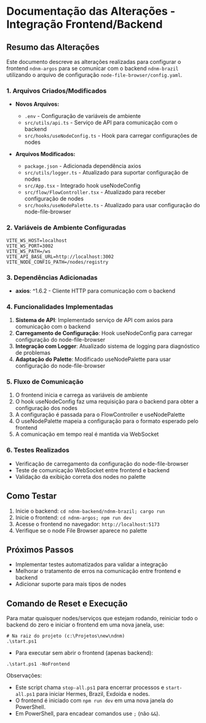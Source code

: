 # Documentação das Alterações - Integração Frontend/Backend

## Resumo das Alterações

Este documento descreve as alterações realizadas para configurar o frontend `ndnm-argos` para se comunicar com o backend `ndnm-brazil` utilizando o arquivo de configuração `node-file-browser/config.yaml`.

### 1. Arquivos Criados/Modificados

- **Novos Arquivos:**
  - `.env` - Configuração de variáveis de ambiente
  - `src/utils/api.ts` - Serviço de API para comunicação com o backend
  - `src/hooks/useNodeConfig.ts` - Hook para carregar configurações de nodes

- **Arquivos Modificados:**
  - `package.json` - Adicionada dependência axios
  - `src/utils/logger.ts` - Atualizado para suportar configuração de nodes
  - `src/App.tsx` - Integrado hook useNodeConfig
  - `src/flow/FlowController.tsx` - Atualizado para receber configuração de nodes
  - `src/hooks/useNodePalette.ts` - Atualizado para usar configuração do node-file-browser

### 2. Variáveis de Ambiente Configuradas

```
VITE_WS_HOST=localhost
VITE_WS_PORT=3002
VITE_WS_PATH=/ws
VITE_API_BASE_URL=http://localhost:3002
VITE_NODE_CONFIG_PATH=/nodes/registry
```

### 3. Dependências Adicionadas

- **axios**: ^1.6.2 - Cliente HTTP para comunicação com o backend

### 4. Funcionalidades Implementadas

1. **Sistema de API**: Implementado serviço de API com axios para comunicação com o backend
2. **Carregamento de Configuração**: Hook useNodeConfig para carregar configuração do node-file-browser
3. **Integração com Logger**: Atualizado sistema de logging para diagnóstico de problemas
4. **Adaptação do Palette**: Modificado useNodePalette para usar configuração do node-file-browser

### 5. Fluxo de Comunicação

1. O frontend inicia e carrega as variáveis de ambiente
2. O hook useNodeConfig faz uma requisição para o backend para obter a configuração dos nodes
3. A configuração é passada para o FlowController e useNodePalette
4. O useNodePalette mapeia a configuração para o formato esperado pelo frontend
5. A comunicação em tempo real é mantida via WebSocket

### 6. Testes Realizados

- Verificação de carregamento da configuração do node-file-browser
- Teste de comunicação WebSocket entre frontend e backend
- Validação da exibição correta dos nodes no palette

## Como Testar

1. Inicie o backend: `cd ndnm-backend/ndnm-brazil; cargo run`
2. Inicie o frontend: `cd ndnm-argos; npm run dev`
3. Acesse o frontend no navegador: `http://localhost:5173`
4. Verifique se o node File Browser aparece no palette

## Próximos Passos

- Implementar testes automatizados para validar a integração
- Melhorar o tratamento de erros na comunicação entre frontend e backend
- Adicionar suporte para mais tipos de nodes

## Comando de Reset e Execução

Para matar quaisquer nodes/serviços que estejam rodando, reiniciar todo o backend do zero e iniciar o frontend em uma nova janela, use:

```
# Na raiz do projeto (c:\Projetos\new\ndnm)
.\start.ps1
```

- Para executar sem abrir o frontend (apenas backend):
```
.\start.ps1 -NoFrontend
```

Observações:
- Este script chama `stop-all.ps1` para encerrar processos e `start-all.ps1` para iniciar Hermes, Brazil, Exdoida e nodes.
- O frontend é iniciado com `npm run dev` em uma nova janela do PowerShell.
- Em PowerShell, para encadear comandos use `;` (não `&&`).